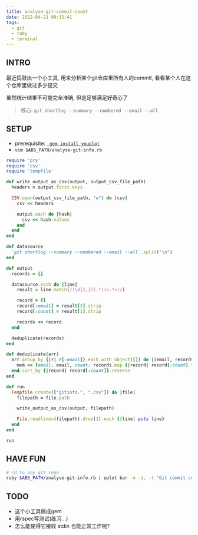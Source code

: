 ```yaml
---
title: analyse-git-commit-count
date: 2022-04-21 00:15:41
tags:
  - git
  - ruby
  - terminal
---
```



## INTRO

最近捣鼓出一个小工具, 用来分析某个git仓库里所有人的commit, 看看某个人在这个仓库里做过多少提交

虽然统计结果不可能完全准确, 但是足够满足好奇心了

> 核心: `git shortlog --summary --numbered --email --all`

## SETUP

+ prerequisite: [` gem install youplot`](https://github.com/red-data-tools/YouPlot)
+ `vim $ABS_PATH/analyse-git-info.rb`

```ruby
require 'pry'
require 'csv'
require 'tempfile'

def write_output_as_csv(output, output_csv_file_path)
  headers = output.first.keys

  CSV.open(output_csv_file_path, "w") do |csv|
    csv << headers

    output.each do |hash|
      csv << hash.values
    end
  end
end

def datasource
  `git shortlog --summary --numbered --email --all`.split("\n")
end

def output
  records = []

  datasource.each do |line|
    result = line.match(/(\d{1,})(.*)(<.*>)/)

    record = {}
    record[:email] = result[3].strip
    record[:count] = result[1].strip

    records << record
  end

  deduplicate(records)
end

def deduplicate(arr)
  arr.group_by {|r| r[:email]}.each_with_object([]) do |(email, records), mem|
    mem << {email: email, count: records.map {|record| record[:count].to_i}.sum}
  end.sort_by {|record| record[:count]}.reverse
end

def run
  Tempfile.create(["gitinfo.", ".csv"]) do |file|
    filepath = file.path

    write_output_as_csv(output, filepath)

    File.readlines(filepath).drop(1).each {|line| puts line}
  end
end

run
```

## HAVE FUN

```bash
# cd to any git repo
ruby $ABS_PATH/analyse-git-info.rb | uplot bar -o -d, -t "Git commit count of user"
````

## TODO

+ 这个小工具做成gem
+ 用rspec写测试(练习...)
+ 怎么能使得它接收 stdin 也能正常工作呢?


